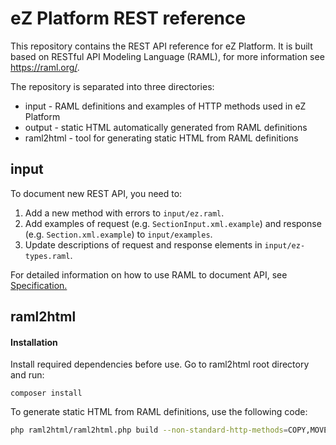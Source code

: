 # eZ Platform REST reference

This repository contains the REST API reference for eZ Platform.
It is built based on RESTful API Modeling Language (RAML), for more information see <https://raml.org/>.

The repository is separated into three directories:

- input - RAML definitions and examples of HTTP methods used in eZ Platform
- output - static HTML automatically generated from RAML definitions
- raml2html - tool for generating static HTML from RAML definitions

## input
To document new REST API, you need to:
 
1. Add a new method with errors to `input/ez.raml`.
2. Add examples of request (e.g. `SectionInput.xml.example`) and response (e.g. `Section.xml.example`) to `input/examples`.
3. Update descriptions of request and response elements in `input/ez-types.raml`.

For detailed information on how to use RAML to document API, see [Specification.](https://github.com/raml-org/raml-spec/blob/master/versions/raml-10/raml-10.md)

## raml2html
#### Installation
Install required dependencies before use. Go to raml2html root directory and run:

```
composer install
``` 

To generate static HTML from RAML definitions, use the following code:

```sh
php raml2html/raml2html.php build --non-standard-http-methods=COPY,MOVE,PUBLISH,SWAP -t default -o output/ input/ez.raml 
```
